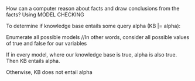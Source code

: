 How can a computer reason about facts and draw conclusions from the facts?
Using MODEL CHECKING

To determine if knowledge base entails some query alpha (KB |= alpha):

Enumerate all possible models //In other words, consider all possible values of true and false for our variables

If in every model, where our knowledge base is true, alpha is also true. Then KB entails alpha.

Otherwise, KB does not entail alpha

